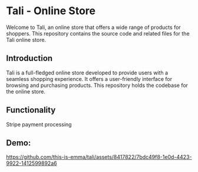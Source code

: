 # Tali - Online Store

Welcome to Tali, an online store that offers a wide range of products for shoppers. This repository contains the source code and related files for the Tali online store.

## Introduction

Tali is a full-fledged online store developed to provide users with a seamless shopping experience. It offers a user-friendly interface for browsing and purchasing products. This repository holds the codebase for the online store.

## Functionality

Stripe payment processing

## Demo: 



https://github.com/this-is-emma/tali/assets/8417822/7bdc49f8-1e0d-4423-9922-1412599892a6




